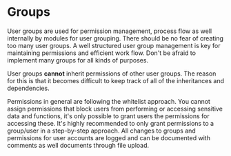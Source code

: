 # Groups

User groups are used for permission management, process flow as well internally by modules for user grouping. There should be no fear of creating too many user groups. A well structured user group management is key for maintaining permissions and efficient work flow. Don't be afraid to implement many groups for all kinds of purposes.

User groups **cannot** inherit permissions of other user groups. The reason for this is that it becomes difficult to keep track of all of the inheritances and dependencies.

Permissions in general are following the whitelist approach. You cannot assign permissions that block users from performing or accessing sensitive data and functions, it's only possible to grant users the permissions for accessing these. It's highly recommended to only grant permissions to a group/user in a step-by-step approach. All changes to groups and permissions for user accounts are logged and can be documented with comments as well documents through file upload.
